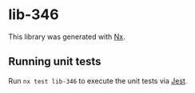 # lib-346

This library was generated with [Nx](https://nx.dev).

## Running unit tests

Run `nx test lib-346` to execute the unit tests via [Jest](https://jestjs.io).
